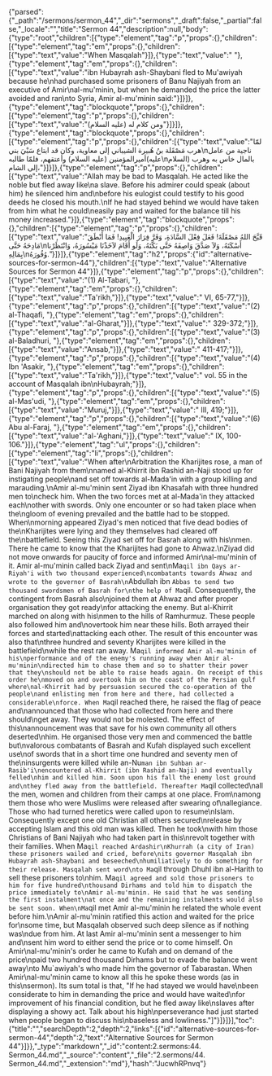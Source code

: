 {"parsed":{"_path":"/sermons/sermon_44","_dir":"sermons","_draft":false,"_partial":false,"_locale":"","title":"Sermon 44","description":null,"body":{"type":"root","children":[{"type":"element","tag":"p","props":{},"children":[{"type":"element","tag":"em","props":{},"children":[{"type":"text","value":"When Masqalah"}]},{"type":"text","value":"  "},{"type":"element","tag":"em","props":{},"children":[{"type":"text","value":"ibn Hubayrah ash-Shaybani fled to Mu'awiyah because he\nhad purchased some prisoners of Banu Najiyah from an executive of Amir\nal-mu'minin, but when he demanded the price the latter avoided and ran\nto Syria, Amir al-mu'minin said:"}]}]},{"type":"element","tag":"blockquote","props":{},"children":[{"type":"element","tag":"p","props":{},"children":[{"type":"text","value":"ومن كلام له (عليه السلام)"}]}]},{"type":"element","tag":"blockquote","props":{},"children":[{"type":"element","tag":"p","props":{},"children":[{"type":"text","value":"لمّا هرب مَصْقَلة بنُ هُبيرة الشيباني إلى معاوية، وكان قد ابتاع سَبْيَ بني\nناجية من عامل أميرالمؤمنين (عليه السلام) وأعتقهم، فلمّا طالبه(عليه\nالسلام) بالمال خاس به وهرب إلى الشام،"}]}]},{"type":"element","tag":"p","props":{},"children":[{"type":"text","value":"Allah may be bad to Masqalah. He acted like the noble but fled away like\na slave. Before his admirer could speak (about him) he silenced him and\nbefore his eulogist could testify to his good deeds he closed his mouth.\nIf he had stayed behind we would have taken from him what he could\neasily pay and waited for the balance till his money increased."}]},{"type":"element","tag":"blockquote","props":{},"children":[{"type":"element","tag":"p","props":{},"children":[{"type":"text","value":"قَبَّحَ اللهُ مَصْقَلَةَ! فَعَلَ فِعْلَ السَّادَةِ، وَفَرَّ فِرَارَ الْعَبِيدِ! فَمَا أَنْطَقَ مَادِحَهُ حَتَّى\nأَسْكَتَهُ، وَلاَ صَدَّقَ وَاصِفَهُ حَتَّى بَكَّتَهُ، وَلَو أَقَامَ لاَخَذْنَا مَيْسُورَهُ، وَانْتَظَرْنا بِمَالِهِ\nوُفُورَهُ."}]}]},{"type":"element","tag":"h2","props":{"id":"alternative-sources-for-sermon-44"},"children":[{"type":"text","value":"Alternative Sources for Sermon 44"}]},{"type":"element","tag":"p","props":{},"children":[{"type":"text","value":"(1) Al-Tabari, "},{"type":"element","tag":"em","props":{},"children":[{"type":"text","value":"Ta'rikh,"}]},{"type":"text","value":" VI, 65-77,"}]},{"type":"element","tag":"p","props":{},"children":[{"type":"text","value":"(2) al-Thaqafi, "},{"type":"element","tag":"em","props":{},"children":[{"type":"text","value":"al-Gharat,"}]},{"type":"text","value":" 329-372;"}]},{"type":"element","tag":"p","props":{},"children":[{"type":"text","value":"(3) al-Baladhuri, "},{"type":"element","tag":"em","props":{},"children":[{"type":"text","value":"Ansab,"}]},{"type":"text","value":" 411-417;"}]},{"type":"element","tag":"p","props":{},"children":[{"type":"text","value":"(4) Ibn 'Asakir, "},{"type":"element","tag":"em","props":{},"children":[{"type":"text","value":"Ta'rikh,"}]},{"type":"text","value":" vol. 55 in the account of Masqalah ibn\nHubayrah;"}]},{"type":"element","tag":"p","props":{},"children":[{"type":"text","value":"(5) al-Mas'udi, "},{"type":"element","tag":"em","props":{},"children":[{"type":"text","value":"Muruj,"}]},{"type":"text","value":" III, 419;"}]},{"type":"element","tag":"p","props":{},"children":[{"type":"text","value":"(6) Abu al-Faraj, "},{"type":"element","tag":"em","props":{},"children":[{"type":"text","value":"al-'Aghani,"}]},{"type":"text","value":" IX, 100-106."}]},{"type":"element","tag":"ul","props":{},"children":[{"type":"element","tag":"li","props":{},"children":[{"type":"text","value":"When after\nArbitration the Kharijites rose, a man of Bani Najiyah from them\nnamed al-Khirrit ibn Rashid an-Naji stood up for instigating people\nand set off towards al-Mada'in with a group killing and marauding.\nAmir al-mu'minin sent Ziyad ibn Khasafah with three hundred men to\ncheck him. When the two forces met at al-Mada'in they attacked each\nother with swords. Only one encounter or so had taken place when the\ngloom of evening prevailed and the battle had to be stopped. When\nmorning appeared Ziyad's men noticed that five dead bodies of the\nKharijites were lying and they themselves had cleared off the\nbattlefield. Seeing this Ziyad set off for Basrah along with his\nmen. There he came to know that the Kharijites had gone to Ahwaz.\nZiyad did not move onwards for paucity of force and informed Amir\nal-mu'minin of it. Amir al-mu'minin called back Ziyad and sent\nMa`qil ibn Qays ar-Riyah'i with two thousand experienced\ncombatants towards Ahwaz and wrote to the governor of Basrah\n`Abdullah ibn `Abbas to send two thousand swordsmen of Basrah for\nthe help of Ma`qil. Consequently, the contingent from Basrah also\njoined them at Ahwaz and after proper organisation they got ready\nfor attacking the enemy. But al-Khirrit marched on along with his\nmen to the hills of Ramhurmuz. These people also followed him and\novertook him near these hills. Both arrayed their forces and started\nattacking each other. The result of this encounter was also that\nthree hundred and seventy Kharijites were killed in the battlefield\nwhile the rest ran away. Ma`qil informed Amir al-mu'minin of his\nperformance and of the enemy's running away when Amir al-mu'minin\ndirected him to chase them and so to shatter their power that they\nshould not be able to raise heads again. On receipt of this order he\nmoved on and overtook him on the coast of the Persian gulf where\nal-Khirrit had by persuasion secured the co-operation of the people\nand enlisting men from here and there, had collected a considerable\nforce. When Ma`qil reached there, he raised the flag of peace and\nannounced that those who had collected from here and there should\nget away. They would not be molested. The effect of this\nannouncement was that save for his own community all others deserted\nhim. He organised those very men and commenced the battle but\nvalorous combatants of Basrah and Kufah displayed such excellent use\nof swords that in a short time one hundred and seventy men of the\ninsurgents were killed while an-Nu`man ibn Suhban ar-Rasib'i\nencountered al-Khirrit (ibn Rashid an-Naji) and eventually felled\nhim and killed him. Soon upon his fall the enemy lost ground and\nthey fled away from the battlefield. Thereafter Ma`qil collected\nall the men, women and children from their camps at one place. From\namong them those who were Muslims were released after swearing of\nallegiance. Those who had turned heretics were called upon to resume\nIslam. Consequently except one old Christian all others secured\nrelease by accepting Islam and this old man was killed. Then he took\nwith him those Christians of Bani Najiyah who had taken part in this\nrevolt together with their families. When Ma`qil reached Ardashir\nKhurrah (a city of Iran) these prisoners wailed and cried, before\nits governor Masqalah ibn Hubayrah ash-Shaybani and beseeched\nhumiliatively to do something for their release. Masqalah sent word\nto Ma`qil through Dhuhl ibn al-Harith to sell these prisoners to\nhim. Ma`qil agreed and sold those prisoners to him for five hundred\nthousand Dirhams and told him to dispatch the price immediately to\nAmir al-mu'minin. He said that he was sending the first instalment\nat once and the remaining instalments would also be sent soon. When\nMa`qil met Amir al-mu'minin he related the whole event before him.\nAmir al-mu'minin ratified this action and waited for the price for\nsome time, but Masqalah observed such deep silence as if nothing was\ndue from him. At last Amir al-mu'minin sent a messenger to him and\nsent him word to either send the price or to come himself. On Amir\nal-mu'minin's order he came to Kufah and on demand of the price\npaid two hundred thousand Dirhams but to evade the balance went away\nto Mu`awiyah's who made him the governor of Tabarastan. When Amir\nal-mu'minin came to know all this he spoke these words (as in this\nsermon). Its sum total is that, \"If he had stayed we would have\nbeen considerate to him in demanding the price and would have waited\nfor improvement of his financial condition, but he fled away like\nslaves after displaying a showy act. Talk about his high\nperseverance had just started when people began to discuss his\nbaseless and lowliness.\"]"}]}]}],"toc":{"title":"","searchDepth":2,"depth":2,"links":[{"id":"alternative-sources-for-sermon-44","depth":2,"text":"Alternative Sources for Sermon 44"}]}},"_type":"markdown","_id":"content:2.sermons:44. Sermon_44.md","_source":"content","_file":"2.sermons/44. Sermon_44.md","_extension":"md"},"hash":"JucwhRPnvq"}